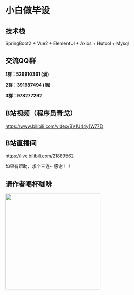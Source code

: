 # 小白做毕设

## 技术栈

SpringBoot2 + Vue2 + ElementUI + Axios + Hutool + Mysql

## 交流QQ群

 **1群：529910361 (满)**

 **2群：391987494 (满)**

 **3群：978277292**

## B站视频（程序员青戈）

https://www.bilibili.com/video/BV1U44y1W77D

## B站直播间

https://live.bilibili.com/21889562

如果有帮助，求个三连~  感谢！！

## 请作者喝杯咖啡

<img src='https://gitee.com/xqnode/images/raw/master/imgs/微信.png' width=300 align=left>
